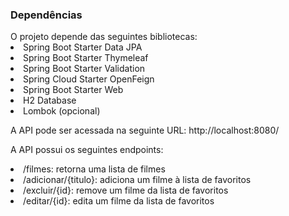 <h3>Dependências</h3>
</h3>O projeto depende das seguintes bibliotecas:</h3><li> Spring Boot Starter Data JPA</li><li>Spring Boot Starter Thymeleaf</li><li> Spring Boot Starter Validation</li><li> Spring Cloud Starter OpenFeign</li><li>  Spring Boot Starter Web</li><li> H2 Database</li><li> Lombok (opcional)</li>

A API pode ser acessada na seguinte URL: <a>http://localhost:8080/ </a>

A API possui os seguintes endpoints:<li>/filmes: retorna uma lista de filmes</li><li>/adicionar/{titulo}: adiciona um filme à lista de favoritos</li><li>/excluir/{id}: remove um filme da lista de favoritos</li><li>/editar/{id}: edita um filme da lista de favoritos</li>